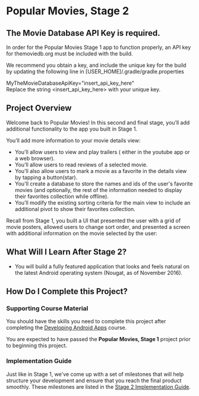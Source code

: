 # Popular Movies, Stage 2

## The Movie Database API Key is required.

In order for the Popular Movies Stage 1 app to function properly, an API key for themoviedb.org must be included with the build.

We recommend you obtain a key, and include the unique key for the build by updating the following line in [USER_HOME]/.gradle/gradle.properties

MyTheMovieDatabaseApiKey="insert_api_key_here"  
Replace the string <insert_api_key_here> with your unique key.

## Project Overview
Welcome back to Popular Movies! In this second and final stage, you’ll add additional functionality to the app you built in Stage 1.

You’ll add more information to your movie details view:

 - You’ll allow users to view and play trailers ( either in the youtube app or a web browser).
 - You’ll allow users to read reviews of a selected movie.
 - You’ll also allow users to mark a movie as a favorite in the details view by tapping a button(star).
 - You'll create a database to store the names and ids of the user's favorite movies (and optionally, the rest of the information needed to display their favorites collection while offline).
 - You’ll modify the existing sorting criteria for the main view to include an additional pivot to show their favorites collection.

Recall from Stage 1, you built a UI that presented the user with a grid of movie posters, allowed users to change sort order, and presented a screen with additional information on the movie selected by the user:

## What Will I Learn After Stage 2?
- You will build a fully featured application that looks and feels natural on the latest Android operating system (Nougat, as of November 2016).

## How Do I Complete this Project?

### Supporting Course Material
You should have the skills you need to complete this project after completing the [Developing Android Apps](https://classroom.udacity.com/courses/ud851) course.

You are expected to have passed the **Popular Movies, Stage 1** project prior to beginning this project.

### Implementation Guide
Just like in Stage 1, we've come up with a set of milestones that will help structure your development and ensure that you reach the final product smoothly. These milestones are listed in the [Stage 2 Implementation Guide](https://docs.google.com/document/d/1ZlN1fUsCSKuInLECcJkslIqvpKlP7jWL2TP9m6UiA6I/pub?embedded=true#h.7sxo8jefdfll).
